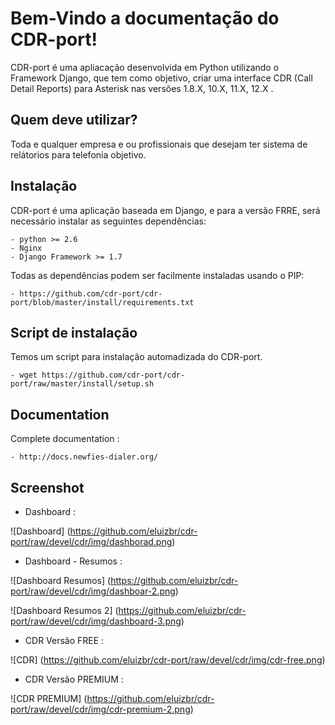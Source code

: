 Bem-Vindo a documentação do CDR-port!
=====================================



CDR-port é uma apliacação desenvolvida em Python utilizando o Framework
Django, que tem como objetivo, criar uma interface CDR (Call Detail Reports) 
para Asterisk nas versões 1.8.X, 10.X, 11.X, 12.X .


Quem deve utilizar?
-------------------

Toda e qualquer empresa e ou profissionais que desejam ter sistema de relátorios
para telefonia objetivo.


Instalação
-----------

CDR-port é uma aplicação baseada em Django, e para a versão FRRE, 
será necessário instalar as seguintes dependências:


    - python >= 2.6
    - Nginx
    - Django Framework >= 1.7


Todas as dependências podem ser facilmente instaladas usando o PIP:

    - https://github.com/cdr-port/cdr-port/blob/master/install/requirements.txt

Script de instalação
--------------------

Temos um script para instalação automadizada do CDR-port. 


    - wget https://github.com/cdr-port/cdr-port/raw/master/install/setup.sh


Documentation
-------------

Complete documentation :

    - http://docs.newfies-dialer.org/


Screenshot
----------

* Dashboard :


![Dashboard]
(https://github.com/eluizbr/cdr-port/raw/devel/cdr/img/dashborad.png)


* Dashboard - Resumos :


![Dashboard Resumos]
(https://github.com/eluizbr/cdr-port/raw/devel/cdr/img/dashboar-2.png)


![Dashboard Resumos 2]
(https://github.com/eluizbr/cdr-port/raw/devel/cdr/img/dashboard-3.png)



* CDR Versão FREE :


![CDR]
(https://github.com/eluizbr/cdr-port/raw/devel/cdr/img/cdr-free.png)


* CDR Versão PREMIUM :

![CDR PREMIUM]
(https://github.com/eluizbr/cdr-port/raw/devel/cdr/img/cdr-premium-2.png)